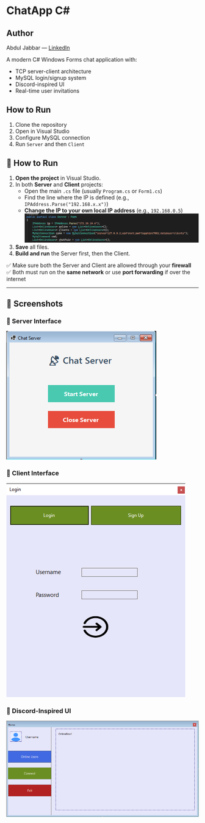 # ChatApp C#

## Author
Abdul Jabbar — [LinkedIn](https://www.linkedin.com/in/abdul-jabbar-52b75631b/)


A modern C# Windows Forms chat application with:
- TCP server-client architecture
- MySQL login/signup system
- Discord-inspired UI
- Real-time user invitations

## How to Run
1. Clone the repository
2. Open in Visual Studio
3. Configure MySQL connection
4. Run `Server` and then `Client`

## 🧪 How to Run

1. **Open the project** in Visual Studio.
2. In both **Server** and **Client** projects:
   - Open the main `.cs` file (usually `Program.cs` or `Form1.cs`)
   - Find the line where the IP is defined (e.g., `IPAddress.Parse("192.168.x.x")`)
   - **Change the IP to your own local IP address** (e.g., `192.168.0.5`)
     ![IP Screenshot](IP.png)
3. **Save** all files.
4. **Build and run** the Server first, then the Client.

✅ Make sure both the Server and Client are allowed through your **firewall**  
✅ Both must run on the **same network** or use **port forwarding** if over the internet

---

## 📸 Screenshots

### 🔌 Server Interface
![Server Screenshot](server.png)

### 👥 Client Interface
![Client Screenshot](client.png)

### 🎨 Discord-Inspired UI
![UI Screenshot](ui.png)





